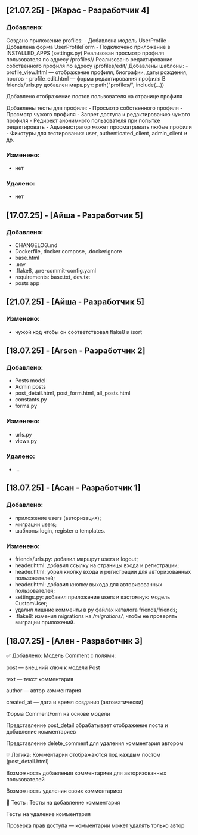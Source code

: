 ## [21.07.25] - [Жарас - Разработчик 4]

### Добавлено:
Создано приложение profiles:
    - Добавлена модель UserProfile
    - Добавлена форма UserProfileForm
    - Подключено приложение в INSTALLED_APPS (settings.py)
Реализован просмотр профиля пользователя по адресу /profiles/<username>/
Реализовано редактирование собственного профиля по адресу /profiles/edit/
Добавлены шаблоны:
    - profile_view.html — отображение профиля, биографии, даты рождения, постов
    - profile_edit.html — форма редактирования профиля
В friends/urls.py добавлен маршрут: path("profiles/", include(...))

Добавлено отображение постов пользователя на странице профиля

Добавлены тесты для профиля:
    - Просмотр собственного профиля
    - Просмотр чужого профиля
    - Запрет доступа к редактированию чужого профиля
    - Редирект анонимного пользователя при попытке редактировать
    - Администратор может просматривать любые профили
    - Фикстуры для тестирования: user, authenticated_client, admin_client и др.

### Изменено:
- нет


### Удалено:
- нет


## [17.07.25] - [Айша - Разработчик 5]

### Добавлено:
- CHANGELOG.md
- Dockerfile, docker compose, .dockerignore
- base.html
- .env
- .flake8, .pre-commit-config.yaml
- requirements: base.txt, dev.txt
- posts app


## [21.07.25] - [Айша - Разработчик 5]

### Изменено:
- чужой код чтобы он соответствовал flake8 и isort


## [18.07.25] - [Arsen - Разработчик 2]

### Добавлено:
- Posts model
- Admin posts
- post_detail.html, post_form.html, all_posts.html
- constants.py
- forms.py

### Изменено:
- urls.py
- views.py

### Удалено:
- ...


## [18.07.25] - [Асан - Разработчик 1]

### Добавлено:
- приложение users (авторизация);
- миграции users;
- шаблоны login, register в templates.

### Изменено:
- friends/urls.py: добавил маршрут users и logout;
- header.html: добавил ссылку на страницы входа и регистрации;
- header.html: убрал кнопку входа и регистрации для авторизованных пользователей;
- header.html: добавил кнопку выхода для авторизованных пользователей;
- settings.py: добавил приложение users и кастомную модель CustomUser;
- удалил лишние комменты в py файлах каталога friends/friends;
- .flake8: изменил migrations на */migrations/*, чтобы не проверять миграции приложений.

## [18.07.25] - [Ален - Разработчик 3]
✅ Добавлено:
Модель Comment с полями:

post — внешний ключ к модели Post

text — текст комментария

author — автор комментария

created_at — дата и время создания (автоматически)

Форма CommentForm на основе модели

Представление post_detail обрабатывает отображение поста и добавление комментариев

Представление delete_comment для удаления комментария автором

💡 Логика:
Комментарии отображаются под каждым постом (post_detail.html)

Возможность добавления комментариев для авторизованных пользователей

Возможность удаления своих комментариев

🧪 Тесты:
Тесты на добавление комментария

Тесты на удаление комментария

Проверка прав доступа — комментарии может удалять только автор
